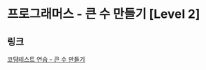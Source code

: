 # 프로그래머스 - 큰 수 만들기 [Level 2]

## 링크
[코딩테스트 연습 - 큰 수 만들기](https://programmers.co.kr/learn/courses/30/lessons/42883)